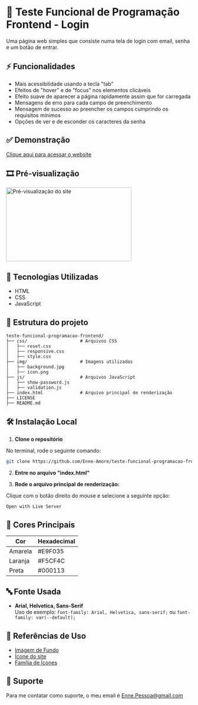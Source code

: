 # 👤 Teste Funcional de Programação Frontend - Login

 Uma página web simples que consiste numa tela de login com email, senha e um botão de entrar.


## ⚡ Funcionalidades

 - Mais acessibilidade usando a tecla "tab"
 - Efeitos de "hover" e de "focus" nos elementos clicáveis
 - Efeito suave de aparecer a página rapidamente assim que for carregada
 - Mensagens de erro para cada campo de preenchimento
 - Mensagem de sucesso ao preencher os campos cumprindo os requisitos mínimos
 - Opções de ver e de esconder os caracteres da senha


## ✅ Demonstração

 [Clique aqui para acessar o website](https://enne-amore.github.io/teste-funcional-programacao-frontend/)


## 🎞️ Pré-visualização

 <img src="img/preview.gif" alt="Pré-visualização do site" width="340" height="200">


## 🚀 Tecnologias Utilizadas

 - HTML
 - CSS
 - JavaScript


## 📂 Estrutura do projeto

```plaintext
teste-funcional-programacao-frontend/
├── css/                    # Arquivos CSS
│   ├── reset.css       
│   ├── responsive.css  
│   ├── style.css       
├── img/                    # Imagens utilizadas
│   ├── background.jpg 
│   ├── icon.png     
├── js/                     # Arquivos JavaScript
│   ├── show-password.js  
│   ├── validation.js 
├── index.html              # Arquivo principal de renderização
├── LICENSE
├── README.md
```


## 🛠️ Instalação Local

1. **Clone o repositório**

No terminal, rode o seguinte comando:

```bash
git clone https://github.com/Enne-Amore/teste-funcional-programacao-frontend.git
```

2. **Entre no arquivo "index.html"**

3. **Rode o arquivo principal de renderização:**

Clique com o botão direito do mouse e selecione a seguinte opção:

```bash
Open with Live Server
```


## 🌈 Cores Principais

| Cor              | Hexadecimal        |
| ---------------- | ------------------ |
| Amarela          | #E9F035          |
| Laranja          | #F5CF4C          |
| Preta            | #000113          |


## 🔤 Fonte Usada

- **Arial, Helvetica, Sans-Serif**  
  Uso de exemplo:
  `font-family: Arial, Helvetica, sans-serif;` ou 
  `font-family: var(--default);`


## 🌟 Referências de Uso

 - [Imagem de Fundo](https://www.pexels.com/pt-br/foto/foto-da-silhueta-de-uma-montanha-durante-o-por-do-sol-114979/)
 - [Ícone do site](https://www.flaticon.com/br/icone-gratis/pessoa_10100323?term=person&page=1&position=10&origin=search&related_id=10100323)
 - [Família de Ícones](https://fonts.googleapis.com/css2?family=Material+Symbols+Outlined:opsz,wght,FILL,GRAD@24,400,0,0)


## 🔧 Suporte

 Para me contatar como suporte, o meu email é [Enne.Pessoa@gmail.com](mailto:Enne.Pessoa@gmail.com)

